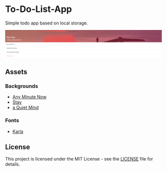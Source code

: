 # To-Do-List-App
Simple todo app based on local storage.

![Homepage image](screenshots/homepage.png)

## Assets

### Backgrounds
* [Any Minute Now](https://www.artstation.com/artwork/Lgd00)
* [Stay](https://www.artstation.com/artwork/JqaJD)
* [a Quiet Mind](https://www.artstation.com/artwork/Y20RX)

### Fonts
* [Karla](https://fonts.google.com/specimen/Karla)

## License
This project is licensed under the MIT License - see the [LICENSE](LICENSE) file for details.
